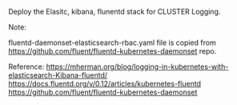 

Deploy the Elasitc, kibana, flunentd stack for CLUSTER Logging.







Note:

fluentd-daemonset-elasticsearch-rbac.yaml file is copied from  https://github.com/fluent/fluentd-kubernetes-daemonset repo.


Reference:
https://mherman.org/blog/logging-in-kubernetes-with-elasticsearch-Kibana-fluentd/
https://docs.fluentd.org/v/0.12/articles/kubernetes-fluentd
https://github.com/fluent/fluentd-kubernetes-daemonset
